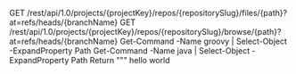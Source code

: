 GET /rest/api/1.0/projects/{projectKey}/repos/{repositorySlug}/files/{path}?at=refs/heads/{branchName}
GET /rest/api/1.0/projects/{projectKey}/repos/{repositorySlug}/browse/{path}?at=refs/heads/{branchName}
Get-Command -Name groovy | Select-Object -ExpandProperty Path
Get-Command -Name java | Select-Object -ExpandProperty Path
Return """
hello world
